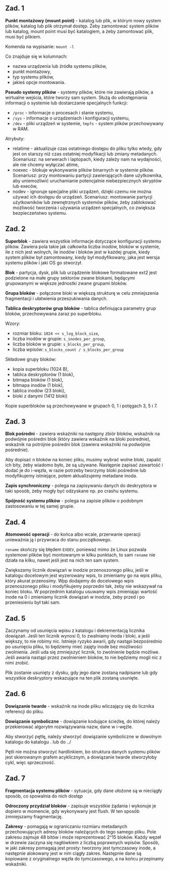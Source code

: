 ## Zad. 1

**Punkt montażowy (mount point)** - katalog lub plik, w którym nowy system plików, katalog lub plik otrzymał dostęp. Żeby zamontować system plików lub katalog, mount point musi być katalogiem, a żeby zamontować plik, musi być plikiem. 

Komenda na wypisanie: `mount -l`

Co znajduje się w kolumnach: 
- nazwa urządzenia lub źródła systemu plików,
- punkt montażowy,
- typ systemu plików, 
- jakieś opcje montowania.

**Pseudo systemy plików** - systemy plików, które nie zawierają plików, a wirtualne wejścia, które tworzy sam system. Służą do udostępniania informacji o systemie lub dostarczanie specjalnych funkcji:
- `/proc` - informacje o procesach i stanie systemu,
- `/sys` - informacje o urządzeniach i konfiguracji systemu,
- `/dev` - pliki urządzeń w systemie, 
`tmpfs` - system plików przechowywany w RAM.

Atrybuty:
- relatime - aktualizuje czas ostatniego dostępu do pliku tylko wtedy, gdy jest on starszy niż czas ostatniej modyfikacji lub zmiany metadanych. Scenariusz: na serwerach i laptopach, kiedy zależy nam na wydajności, ale nie chcemy wyłączać atime,
- noexec - blokuje wykonywanie plików binarnych w systemie plików. Scenariusz: przy montowaniu partycji zawierających dane użytkownika, aby uniemożliwić uruchamianie potencjalnie niebezpiecznych skryptów lub execów,
- nodev - ignoruje specjalne pliki urządzeń, dzięki czemu nie można używać ich dostępu do urządzeń. Scenariusz: montowanie partycji użytkowników lub zewnętrznych systemów plików, żeby zablokować możliwość tworzenia i używania urządzeń specjalnych, co zwiększa bezpieczeństwo systemu.

## Zad. 2

**Superblok** - zawiera wszystkie informacje dotyczące konfiguracji systemu plików. Zawiera pola takie jak całkowita liczba inodów, bloków w systemie, ile z nich jest wolnych, ile inodów i bloków jest w każdej grupie, kiedy system plików był zamontowany, kiedy był modyfikowany, jaka jest wersja systemu plików i jaki OS go stworzył. 

**Blok** - partycja, dysk, plik lub urządzenie blokowe formatowane ext2 jest podzielone na małe grupy sektorów zwane blokami, będącymi grupowanymi w większe jednostki zwane grupami bloków.

**Grupa bloków** - połączone bloki w większą strukturę w celu zmniejszenia fragmentacji i ułatwienia przeszukiwania danych.

**Tablica deskryptorów grup bloków** - tablica definiująca parametry grup bloków, przechowywana zaraz po superbloku.

Wzory:
- rozmiar bloku: `1024 << s_log_block_size`,
- liczba inodów w grupie: `s_inodes_per_group`,
- liczba bloków w grupie: `s_blocks_per_group`,
- liczba wpisów: `s_blocks_count / s_blocks_per_group`

Składowe grupy bloków:
- kopia superbloku (1024 B),
- tablica deskryptorów (1 blok),
- bitmapa bloków (1 blok),
- bitmapa inodów (1 blok),
- tablica inodów (23 bloki),
- bloki z danymi (1412 bloki)

Kopie superbloków są przechowywane w grupach 0, 1 i potęgach 3, 5 i 7.

## Zad. 3

**Blok pośredni** - zawiera wskaźniki na następny zbiór bloków, wskaźnik na podwójnie pośredni blok (który zawiera wskaźnik na bloki pośrednie), wskaźnik na potrójnie pośredni blok (zawiera wskaźniki na podwójnie pośrednie).

Aby dopisać n bloków na koniec pliku, musimy wybrać wolne bloki, zapalić ich bity, żeby wiadomo było, że są używane. Następnie zapisać zawartość i dodać je do i-węzła, w razie potrzeby tworzymy bloki pośrednie lub modyfikujemy istniejące, potem aktualizujemy metadane inoda.

**Zapis synchroniczny** - polega na zapisywaniu danych do deskryptora w taki sposób, żeby mogły być odzyskane np. po crashu systemu. 

**Spójność systemu plików** - polega na zapisie plików o podobnym zastosowaniu w tej samej grupie.

## Zad. 4

**Atomowość operacji** - do końca albo wcale, przerwanie operacji unieważnia ją i przywraca do stanu początkowego.

`rename` skończy się błędem `EXDEV`, ponieważ mimo że Linux pozwala systemowi plików być montowanym w kilku punktach, to sam `rename` nie działa na kilku, nawet jeśli jest na nich ten sam system.

Zwiększamy licznik dowiązań w inodzie przenoszonego pliku, jeśli w katalogu docelowym jest wyzerowany wpis, to zmieniamy go na wpis pliku, który akurat przenosimy. Wpp dodajemy do docelowego wpis przenoszonego pliku i modyfikujemy poprzedni tak, żeby nie wskazywał na koniec bloku. W poprzednim katalogu usuwamy wpis zmieniając wartość inode na 0 i zmieniamy licznik dowiązań w inodzie, żeby przed i po przeniesieniu był taki sam.

## Zad. 5

Zaczynamy od usunięcia wpisu z katalogu i dekrementacją licznika dowiązań. Jeśli ten licznik wynosi 0, to zwalniamy inoda i bloki, a jeśli większy, to nie robimy nic. Istnieje ryzyko awarii, gdy nastąpi bezpośrednio po usunięciu pliku, to będziemy mieć zajęty inode bez możliwości zwolnienia. Jeśli uda się zmniejszyć licznik, to zwolnienie będzie możliwe. Jeśli awaria nastąpi przez zwolnieniem bloków, to nie będziemy mogli nic z nimi zrobić.

Plik zostanie usunięty z dysku, gdy jego dane zostaną nadpisane lub gdy wszystkie deskryptory wskazujące na ten plik zostaną usunięte.

## Zad. 6

**Dowiązanie twarde** - wskaźnik na inode pliku wliczający się do licznika referencji do pliku. 

**Dowiązanie symboliczne** - dowiązanie kodujące ścieżkę, do której należy przekierować algorytm rozwiązywania nazw, dane w i-węźle.

Aby stworzyć pętlę, należy stworzyć dowiązanie symboliczne w dowolnym katalogu do katalogu . lub do ../

Pętli nie można stworzyć hardlinkiem, bo struktura danych systemu plików jest skierowanym grafem acyklicznym, a dowiązanie twarde stworzyłoby cykl, więc sprzeczność.

## Zad. 7

**Fragmentacja systemu plików** - sytuacja, gdy dane ułożone są w nieciągły sposób, co spowalnia do nich dostęp

**Odroczony przydział bloków** - zapisuje wszystkie żądania i wykonuje je dopiero w momencie, gdy wykonywany jest flush. W ten sposób zmniejszamy fragmentację.

**Zakresy** - pomagają w ograniczaniu rozmiaru metadanych przechowujących adresy bloków należących do tego samego pliku. Pole zakresu zajmuje 48 bitów i może reprezentować 2^15 bloków. Każdy węzeł w drzewie zaczyna się nagłówkiem z liczbą poprawnych wpisów. Sposób, w jaki zakresy pomagają jest prosty: tworzony jest tymczasowy inode, a następnie alokowany jest w nim ciągły zakres. Następnie dane są kopiowane z oryginalnego węzła do tymczasowego, a na końcu przepinamy wskaźniki. 

